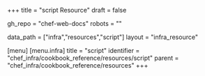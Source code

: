 +++
title = "script Resource"
draft = false

gh_repo = "chef-web-docs"
robots = ""

data_path = ["infra","resources","script"]
layout = "infra_resource"


[menu]
  [menu.infra]
    title = "script"
    identifier = "chef_infra/cookbook_reference/resources/script"
    parent = "chef_infra/cookbook_reference/resources"
+++

<!-- The contents of this page are automatically generated from the script.yaml file in the data directory. -->
<!-- To suggest a change, edit the https://github.com/chef/chef/blob/master/lib/chef/resource/script.rb file
      and submit a pull request to the https://github.com/chef/chef repository. -->
